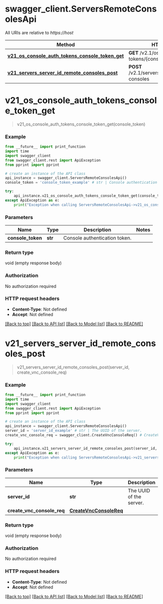 # swagger_client.ServersRemoteConsolesApi

All URIs are relative to *https://host*

Method | HTTP request | Description
------------- | ------------- | -------------
[**v21_os_console_auth_tokens_console_token_get**](ServersRemoteConsolesApi.md#v21_os_console_auth_tokens_console_token_get) | **GET** /v2.1/os-console-auth-tokens/{console_token} | 
[**v21_servers_server_id_remote_consoles_post**](ServersRemoteConsolesApi.md#v21_servers_server_id_remote_consoles_post) | **POST** /v2.1/servers/{server_id}/remote-consoles | 


# **v21_os_console_auth_tokens_console_token_get**
> v21_os_console_auth_tokens_console_token_get(console_token)



### Example
```python
from __future__ import print_function
import time
import swagger_client
from swagger_client.rest import ApiException
from pprint import pprint

# create an instance of the API class
api_instance = swagger_client.ServersRemoteConsolesApi()
console_token = 'console_token_example' # str | Console authentication token. 

try:
    api_instance.v21_os_console_auth_tokens_console_token_get(console_token)
except ApiException as e:
    print("Exception when calling ServersRemoteConsolesApi->v21_os_console_auth_tokens_console_token_get: %s\n" % e)
```

### Parameters

Name | Type | Description  | Notes
------------- | ------------- | ------------- | -------------
 **console_token** | **str**| Console authentication token.  | 

### Return type

void (empty response body)

### Authorization

No authorization required

### HTTP request headers

 - **Content-Type**: Not defined
 - **Accept**: Not defined

[[Back to top]](#) [[Back to API list]](../README.md#documentation-for-api-endpoints) [[Back to Model list]](../README.md#documentation-for-models) [[Back to README]](../README.md)

# **v21_servers_server_id_remote_consoles_post**
> v21_servers_server_id_remote_consoles_post(server_id, create_vnc_console_req)



### Example
```python
from __future__ import print_function
import time
import swagger_client
from swagger_client.rest import ApiException
from pprint import pprint

# create an instance of the API class
api_instance = swagger_client.ServersRemoteConsolesApi()
server_id = 'server_id_example' # str | The UUID of the server. 
create_vnc_console_req = swagger_client.CreateVncConsoleReq() # CreateVncConsoleReq | 

try:
    api_instance.v21_servers_server_id_remote_consoles_post(server_id, create_vnc_console_req)
except ApiException as e:
    print("Exception when calling ServersRemoteConsolesApi->v21_servers_server_id_remote_consoles_post: %s\n" % e)
```

### Parameters

Name | Type | Description  | Notes
------------- | ------------- | ------------- | -------------
 **server_id** | **str**| The UUID of the server.  | 
 **create_vnc_console_req** | [**CreateVncConsoleReq**](CreateVncConsoleReq.md)|  | 

### Return type

void (empty response body)

### Authorization

No authorization required

### HTTP request headers

 - **Content-Type**: Not defined
 - **Accept**: Not defined

[[Back to top]](#) [[Back to API list]](../README.md#documentation-for-api-endpoints) [[Back to Model list]](../README.md#documentation-for-models) [[Back to README]](../README.md)

